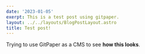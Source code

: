 ```yaml
---
date: '2023-01-05'
exerpt: This is a test post using gitpaper.
layout: ../../layouts/BlogPostLayout.astro
title: Test post!
---
```

Trying to use GitPaper as a CMS to see **how this looks**.
